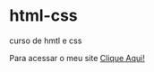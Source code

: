 # html-css
 curso de hmtl e css

 Para acessar o meu site <a href="[index.html](https://guedesvini00.github.io/html-css/desafios/d10/)">Clique Aqui!</a>
